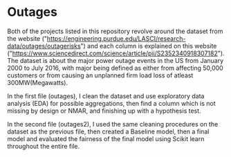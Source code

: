 # Outages

Both of the projects listed in this repository revolve around the dataset from the website ("https://engineering.purdue.edu/LASCI/research-data/outages/outagerisks") and each column is explained on this website ("https://www.sciencedirect.com/science/article/pii/S2352340918307182"). The dataset is about the major power outage events in the US from January 2000 to July 2016, with major being defined as either from affecting 50,000 customers or from causing an unplanned firm load loss of atleast 300MW(Megawatts).

In the first file (outages), I clean the dataset and use exploratory data analysis (EDA) for possible aggregations, then find a column
which is not missing by design or NMAR, and finishing up with a hypothesis test.

In the second file (outages2), I used the same cleaning procedures on the dataset as the previous file, then created a Baseline model, then
a final model and evaluated the fairness of the final model using Scikit learn throughout the entire file.

